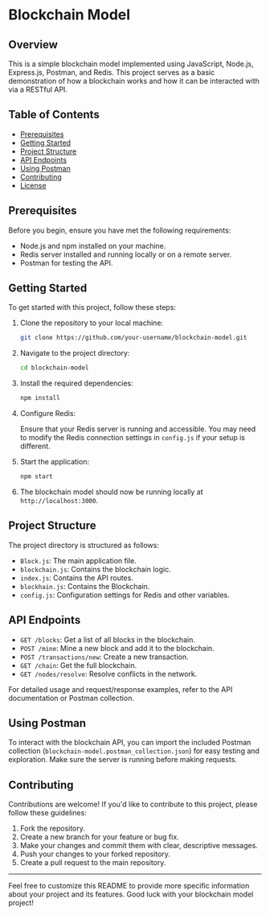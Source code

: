 # Blockchain Model

## Overview

This is a simple blockchain model implemented using JavaScript, Node.js, Express.js, Postman, and Redis. This project serves as a basic demonstration of how a blockchain works and how it can be interacted with via a RESTful API.

## Table of Contents

- [Prerequisites](#prerequisites)
- [Getting Started](#getting-started)
- [Project Structure](#project-structure)
- [API Endpoints](#api-endpoints)
- [Using Postman](#using-postman)
- [Contributing](#contributing)
- [License](#license)

## Prerequisites

Before you begin, ensure you have met the following requirements:

- Node.js and npm installed on your machine.
- Redis server installed and running locally or on a remote server.
- Postman for testing the API.

## Getting Started

To get started with this project, follow these steps:

1. Clone the repository to your local machine:

   ```bash
   git clone https://github.com/your-username/blockchain-model.git
   ```

2. Navigate to the project directory:

   ```bash
   cd blockchain-model
   ```

3. Install the required dependencies:

   ```bash
   npm install
   ```

4. Configure Redis:

   Ensure that your Redis server is running and accessible. You may need to modify the Redis connection settings in `config.js` if your setup is different.

5. Start the application:

   ```bash
   npm start
   ```

6. The blockchain model should now be running locally at `http://localhost:3000`.

## Project Structure

The project directory is structured as follows:

- `Block.js`: The main application file.
- `blockchain.js`: Contains the blockchain logic.
- `index.js`: Contains the API routes.
- `blockhain.js`: Contains the Blockchain.
- `config.js`: Configuration settings for Redis and other variables.

## API Endpoints

- `GET /blocks`: Get a list of all blocks in the blockchain.
- `POST /mine`: Mine a new block and add it to the blockchain.
- `POST /transactions/new`: Create a new transaction.
- `GET /chain`: Get the full blockchain.
- `GET /nodes/resolve`: Resolve conflicts in the network.

For detailed usage and request/response examples, refer to the API documentation or Postman collection.

## Using Postman

To interact with the blockchain API, you can import the included Postman collection (`blockchain-model.postman_collection.json`) for easy testing and exploration. Make sure the server is running before making requests.

## Contributing

Contributions are welcome! If you'd like to contribute to this project, please follow these guidelines:

1. Fork the repository.
2. Create a new branch for your feature or bug fix.
3. Make your changes and commit them with clear, descriptive messages.
4. Push your changes to your forked repository.
5. Create a pull request to the main repository.

-----

Feel free to customize this README to provide more specific information about your project and its features. Good luck with your blockchain model project!
